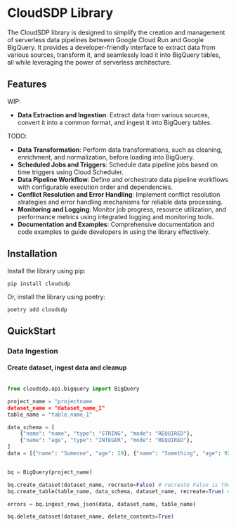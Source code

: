 # CloudSDP Library

The CloudSDP library is designed to simplify the creation and management of serverless data pipelines between Google Cloud Run and Google BigQuery. It provides a developer-friendly interface to extract data from various sources, transform it, and seamlessly load it into BigQuery tables, all while leveraging the power of serverless architecture.

## Features

WIP:

- **Data Extraction and Ingestion**: Extract data from various sources, convert it into a common format, and ingest it into BigQuery tables.

TODO:

- **Data Transformation**: Perform data transformations, such as cleaning, enrichment, and normalization, before loading into BigQuery.
- **Scheduled Jobs and Triggers**: Schedule data pipeline jobs based on time triggers using Cloud Scheduler.
- **Data Pipeline Workflow**: Define and orchestrate data pipeline workflows with configurable execution order and dependencies.
- **Conflict Resolution and Error Handling**: Implement conflict resolution strategies and error handling mechanisms for reliable data processing.
- **Monitoring and Logging**: Monitor job progress, resource utilization, and performance metrics using integrated logging and monitoring tools.
- **Documentation and Examples**: Comprehensive documentation and code examples to guide developers in using the library effectively.

## Installation

Install the library using pip:

`pip install cloudsdp`

Or, install the library using poetry:

`poetry add cloudsdp`

## QuickStart

### Data Ingestion

#### Create dataset, ingest data and cleanup

```py

from cloudsdp.api.bigquery import BigQuery

project_name = "projectname
dataset_name = "dataset_name_1"
table_name = "table_name_1"

data_schema = [
    {"name": "name", "type": "STRING", "mode": "REQUIRED"},
    {"name": "age", "type": "INTEGER", "mode": "REQUIRED"},
]
data = [{"name": "Someone", "age": 29}, {"name": "Something", "age": 92}]


bq = BigQuery(project_name)

bq.create_dataset(dataset_name, recreate=False) # recreate False is the default to prevent deletion of data
bq.create_table(table_name, data_schema, dataset_name, recreate=True) # recreate False is the default to prevent deletion of data

errors = bq.ingest_rows_json(data, dataset_name, table_name)

bq.delete_dataset(dataset_name, delete_contents=True)

```
